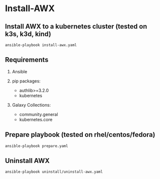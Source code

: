 # Install-AWX

## Install AWX to a kubernetes cluster (tested on k3s, k3d, kind)

`ansible-playbook install-awx.yaml`

## Requirements
1. Ansible
2. pip packages: 
    - authlib>=3.2.0
    - kubernetes
    
3. Galaxy Collections:
    - community.general 
    - kubernetes.core

## Prepare playbook (tested on rhel/centos/fedora)

`ansible-playbook prepare.yaml`

## Uninstall AWX

`ansible-playbook uninstall/uninstall-awx.yaml`
